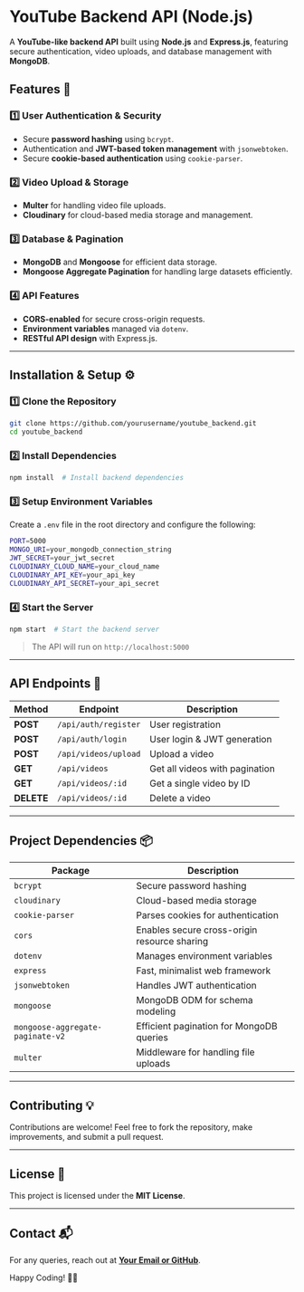 # YouTube Backend API (Node.js)

A **YouTube-like backend API** built using **Node.js** and **Express.js**, featuring secure authentication, video uploads, and database management with **MongoDB**.

## Features 🚀

### **1️⃣ User Authentication & Security**
- Secure **password hashing** using `bcrypt`.
- Authentication and **JWT-based token management** with `jsonwebtoken`.
- Secure **cookie-based authentication** using `cookie-parser`.

### **2️⃣ Video Upload & Storage**
- **Multer** for handling video file uploads.
- **Cloudinary** for cloud-based media storage and management.

### **3️⃣ Database & Pagination**
- **MongoDB** and **Mongoose** for efficient data storage.
- **Mongoose Aggregate Pagination** for handling large datasets efficiently.

### **4️⃣ API Features**
- **CORS-enabled** for secure cross-origin requests.
- **Environment variables** managed via `dotenv`.
- **RESTful API design** with Express.js.

---
## Installation & Setup ⚙️

### **1️⃣ Clone the Repository**
```sh
git clone https://github.com/yourusername/youtube_backend.git
cd youtube_backend
```

### **2️⃣ Install Dependencies**
```sh
npm install  # Install backend dependencies
```

### **3️⃣ Setup Environment Variables**
Create a `.env` file in the root directory and configure the following:
```sh
PORT=5000
MONGO_URI=your_mongodb_connection_string
JWT_SECRET=your_jwt_secret
CLOUDINARY_CLOUD_NAME=your_cloud_name
CLOUDINARY_API_KEY=your_api_key
CLOUDINARY_API_SECRET=your_api_secret
```

### **4️⃣ Start the Server**
```sh
npm start  # Start the backend server
```
> The API will run on `http://localhost:5000`

---
## API Endpoints 📌

| Method | Endpoint | Description |
|--------|----------|-------------|
| **POST** | `/api/auth/register` | User registration |
| **POST** | `/api/auth/login` | User login & JWT generation |
| **POST** | `/api/videos/upload` | Upload a video |
| **GET** | `/api/videos` | Get all videos with pagination |
| **GET** | `/api/videos/:id` | Get a single video by ID |
| **DELETE** | `/api/videos/:id` | Delete a video |

---
## Project Dependencies 📦

| Package | Description |
|---------|-------------|
| `bcrypt` | Secure password hashing |
| `cloudinary` | Cloud-based media storage |
| `cookie-parser` | Parses cookies for authentication |
| `cors` | Enables secure cross-origin resource sharing |
| `dotenv` | Manages environment variables |
| `express` | Fast, minimalist web framework |
| `jsonwebtoken` | Handles JWT authentication |
| `mongoose` | MongoDB ODM for schema modeling |
| `mongoose-aggregate-paginate-v2` | Efficient pagination for MongoDB queries |
| `multer` | Middleware for handling file uploads |

---
## Contributing 💡
Contributions are welcome! Feel free to fork the repository, make improvements, and submit a pull request.

---
## License 📜
This project is licensed under the **MIT License**.

---
## Contact 📬
For any queries, reach out at **[Your Email or GitHub](https://github.com/yourusername)**.

Happy Coding! 🚀🎥

